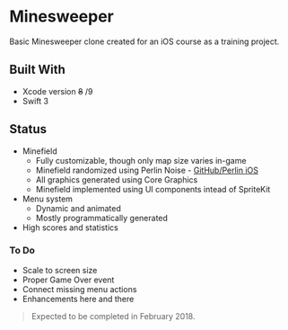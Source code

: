 # Minesweeper
Basic Minesweeper clone created for an iOS course as a training project.

## Built With
* Xcode version ~~8~~ /9
* Swift 3

## Status
* Minefield
  - Fully customizable, though only map size varies in-game
  - Minefield randomized using Perlin Noise - [GitHub/Perlin iOS](https://github.com/czgarrett/perlin-ios)
  - All graphics generated using Core Graphics
  - Minefield implemented using UI components intead of SpriteKit
* Menu system
  - Dynamic and animated
  - Mostly programmatically generated
* High scores and statistics
  
### To Do
- Scale to screen size
- Proper Game Over event
- Connect missing menu actions
- Enhancements here and there
  
> Expected to be completed in February 2018.
